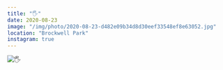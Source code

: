 ```yaml
---
title: "🖐"
date: 2020-08-23
image: "/img/photo/2020-08-23-d482e09b34d8d30eef33548ef8e63052.jpg"
location: "Brockwell Park"
instagram: true
---
```


![🖐](/img/photo/2020-08-23-d482e09b34d8d30eef33548ef8e63052.jpg)
